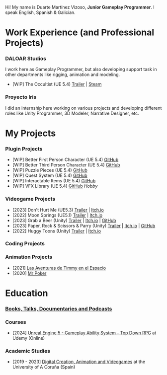 Hi! My name is Duarte Martínez Vizoso, **Junior Gameplay Programmer**. I speak English, Spanish & Galician.

# Work Experience (and Professional Projects)
### DALOAR Studios
I work here as Gameplay Programmer, but also developing support task in other departments like rigging, animation and modeling.
- [WIP] The Occultist (UE 5.4) [Trailer](https://www.youtube.com/watch?v=cvD76zgljNY&t=1s) | [Steam](https://store.steampowered.com/app/2092840/The_Occultist/)
### Proyecto Iris
I did an internship here working on various projects and developing different roles like Unity Programmer, 3D Modeler, Narrative Designer, etc.

# My Projects
### Plugin Projects
- [WIP] Better First Person Character (UE 5.4) [GitHub](https://github.com/duartemv00/dmv_plugin_ue5.4.1_CharMetricsSystem)
- [WIP] Better Third Person Character (UE 5.4) [GitHub]()
- [WIP] Puzzle Pieces (UE 5.4) [GitHub]()
- [WIP] Quest System (UE 5.4) [GitHub]()
- [WIP] Interactable Items (UE 5.4) [GitHub]()
- [WIP] VFX Library (UE 5.4) [GitHub]() *Hobby*
### Videogame Projects
- [2023] Don't Hurt Me (UE5.3) [Trailer](https://www.youtube.com/watch?v=daRn0OVNQ6w) | [Itch.io](https://duarto0games.itch.io/dont-hurt-me)
- [2022] Moon Springs (UE5.1) [Trailer]() | [Itch.io](https://holychilligames.itch.io/moonsprings)
- [2023] Grab a Beer (Unity) [Trailer]() | [Itch.io](https://duarto0games.itch.io/garimbas) | [GitHub](https://github.com/duartemv00/dmv_game_unity_GrabABeer)
- [2023] Paper, Rock & Scissors & Parry (Unity) [Trailer]() | [Itch.io]() | [GitHub]()
- [2022] Huggy Toons (Unity) [Trailer]() | [Itch.io](https://koffigamestudio.itch.io/the-good-neighborino)
### Coding Projects
### Animation Projects
 - [2021] [Las Aventuras de Timmy en el Espacio](https://www.youtube.com/watch?v=YeMxCnga7ZU)
 - [2020] [Mr Poker](https://vimeo.com/510216325)

# Education
### [Books, Talks, Documentaries and Podcasts](https://github.com/duartemv00/Library)
### Courses
- [2024] [Unreal Engine 5 - Gameplay Ability System - Top Down RPG](https://www.udemy.com/course/unreal-engine-5-gas-top-down-rpg/?couponCode=KEEPLEARNING) at Udemy (Online)
### Academic Studies
- [2019 - 2023] [Digital Creation, Animation and Videogames](https://comunicacion.udc.es/es/creacion_digital_animacion_y_videojuegos) at the University of A Coruña (Spain)



